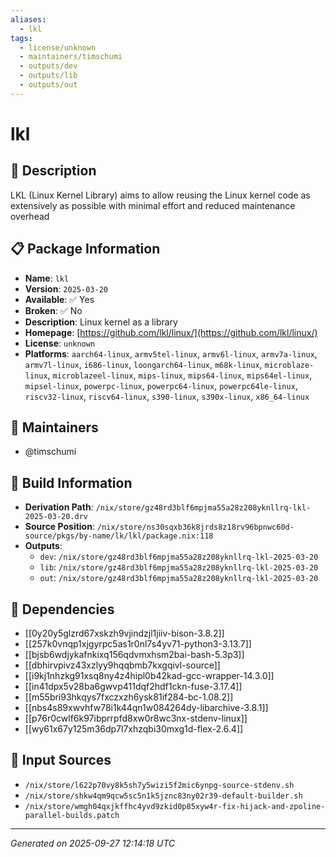 ```yaml
---
aliases:
  - lkl
tags:
  - license/unknown
  - maintainers/timschumi
  - outputs/dev
  - outputs/lib
  - outputs/out
---
```


# lkl

## 📝 Description

LKL (Linux Kernel Library) aims to allow reusing the Linux kernel code as
extensively as possible with minimal effort and reduced maintenance
overhead


## 📋 Package Information

- **Name**: `lkl`
- **Version**: `2025-03-20`
- **Available**: ✅ Yes
- **Broken**: ✅ No
- **Description**: Linux kernel as a library
- **Homepage**: [https://github.com/lkl/linux/](https://github.com/lkl/linux/)
- **License**: `unknown`
- **Platforms**: `aarch64-linux`, `armv5tel-linux`, `armv6l-linux`, `armv7a-linux`, `armv7l-linux`, `i686-linux`, `loongarch64-linux`, `m68k-linux`, `microblaze-linux`, `microblazeel-linux`, `mips-linux`, `mips64-linux`, `mips64el-linux`, `mipsel-linux`, `powerpc-linux`, `powerpc64-linux`, `powerpc64le-linux`, `riscv32-linux`, `riscv64-linux`, `s390-linux`, `s390x-linux`, `x86_64-linux`
## 👥 Maintainers

- @timschumi


## 🔧 Build Information

- **Derivation Path**: `/nix/store/gz48rd3blf6mpjma55a28z208yknllrq-lkl-2025-03-20.drv`
- **Source Position**: `/nix/store/ns30sqxb36k8jrds8z18rv96bpnwc60d-source/pkgs/by-name/lk/lkl/package.nix:118`
- **Outputs**:
  - `dev`:  `/nix/store/gz48rd3blf6mpjma55a28z208yknllrq-lkl-2025-03-20`
  - `lib`:  `/nix/store/gz48rd3blf6mpjma55a28z208yknllrq-lkl-2025-03-20`
  - `out`:  `/nix/store/gz48rd3blf6mpjma55a28z208yknllrq-lkl-2025-03-20`

## 🔗 Dependencies

- [[0y20y5glzrd67xskzh9vjindzjl1jiiv-bison-3.8.2]]
- [[257k0vnqp1xjgyrpc5as1r0nl7s4yv71-python3-3.13.7]]
- [[bjsb6wdjykafnkixq156qdvmxhsm2bai-bash-5.3p3]]
- [[dbhirvpivz43xzlyy9hqqbmb7kxgqivl-source]]
- [[i9kj1nhzkg91xsq8ny4z4hipl0b42kad-gcc-wrapper-14.3.0]]
- [[in41dpx5v28ba6gwvp411dqf2hdf1ckn-fuse-3.17.4]]
- [[m55bri93hkqys7fxczxzh6ysk81if284-bc-1.08.2]]
- [[nbs4s89xwvhfw78i1k44qn1w084264dy-libarchive-3.8.1]]
- [[p76r0cwlf6k97ibprrpfd8xw0r8wc3nx-stdenv-linux]]
- [[wy61x67y125m36dp7l7xhzqbi30mxg1d-flex-2.6.4]]

## 📁 Input Sources

- `/nix/store/l622p70vy8k5sh7y5wizi5f2mic6ynpg-source-stdenv.sh`
- `/nix/store/shkw4qm9qcw5sc5n1k5jznc83ny02r39-default-builder.sh`
- `/nix/store/wmgh04qxjkffhc4yvd9zkid0p85xyw4r-fix-hijack-and-zpoline-parallel-builds.patch`

---
*Generated on 2025-09-27 12:14:18 UTC*
